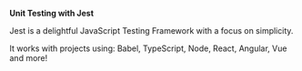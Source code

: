 **Unit Testing with Jest**

Jest is a delightful JavaScript Testing Framework with a focus on simplicity.

It works with projects using: Babel, TypeScript, Node, React, Angular, Vue and more!

